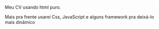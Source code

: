 Meu CV usando html puro.

Mais pra frente usarei Css, JavaScript e alguns framework pra deixá-lo mais dinâmico